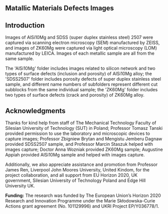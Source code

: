 ## **Matallic Materials Defects Images**

## **Introduction**

Images of AlSi10Mg and SDSS (super duplex stainless steel) 2507 were captured via scanning electron microscopy (SEM) manufactured by ZEISS, and images of ZK60Mg were captured via light optical microscopy (LOM) manufactured by LEICA. Images of each metallic sample are all from the same sample.

The 'AlSi10Mg' folder includes images related to silicon network and two types of surface defects (inclusion and porosity) of AlSi10Mg alloy; the 'SDSS2507' folder includes porosity defects of super duplex stainless steel sample, and different name numbers of subfolders represent different cut subblocks from the same individual sample; the 'ZK60Mg' folder includes two types of surface defects (crack and porosity) of ZK60Mg alloy. 


## **Acknowledgments**

Thanks for kind help from staff of The Mechanical Technology Faculty of Silesian University of Technology (SUT) in Poland; Professor Tomasz Tanski provided permission to use the laboratory and microscopic devices to capture images; Professor Zbigniew Brytan and Mengistu Jemberu Dagnaw provided SDSS2507 sample, and Professor Marcin Staszuk helped with images capture; Doctor Anna Wozniak provided ZK60Mg sample; Augustine Appiah provided AlSi10Mg sample and helped with images capture.

Additionally, we also appreciate assistance and promotion from Professor James Ren, Liverpool John Moores University, United Kindom, for the project collaboration, and all support from EU Horizon 2020, UK government, Silesian University of Technology Poland and Edge Hill University UK.

**Funding:** The research was funded by The European Union’s Horizon 2020 Research and Innovation
Programme under the Marie Skłodowska-Curie Actions grant agreement (No. 101129996) and UKRI
Project EP/Y036778/1.
